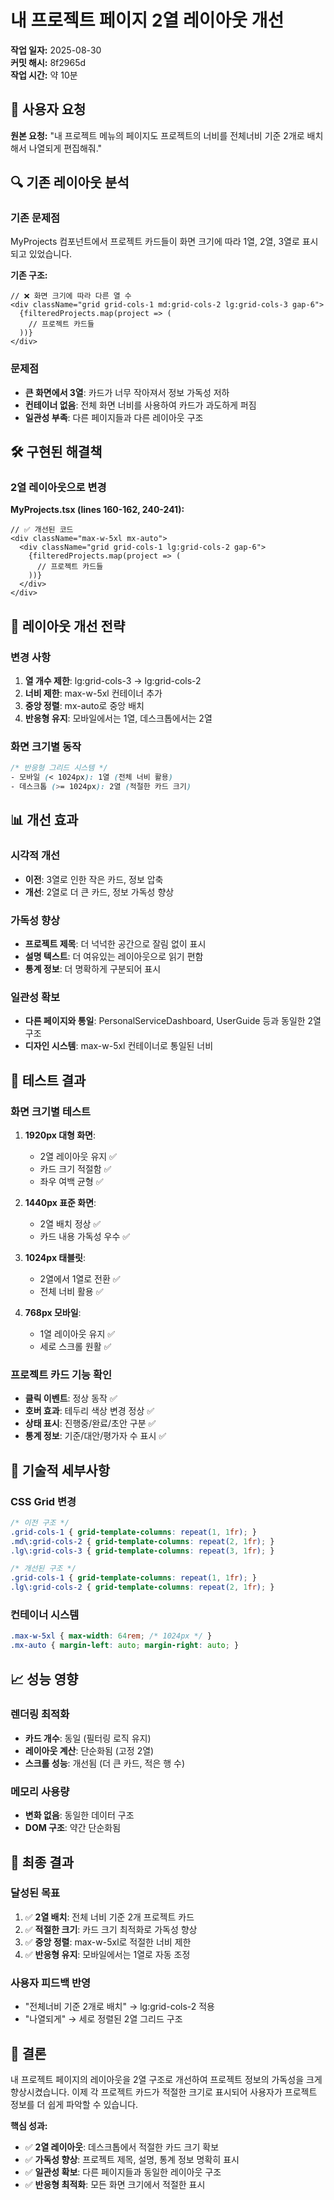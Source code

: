 # 내 프로젝트 페이지 2열 레이아웃 개선

**작업 일자:** 2025-08-30  
**커밋 해시:** 8f2965d  
**작업 시간:** 약 10분  

## 🚨 사용자 요청

**원본 요청:** "내 프로젝트 메뉴의 페이지도 프로젝트의 너비를 전체너비 기준 2개로 배치해서 나열되게 편집해줘."

## 🔍 기존 레이아웃 분석

### 기존 문제점
MyProjects 컴포넌트에서 프로젝트 카드들이 화면 크기에 따라 1열, 2열, 3열로 표시되고 있었습니다.

**기존 구조:**
```tsx
// ❌ 화면 크기에 따라 다른 열 수
<div className="grid grid-cols-1 md:grid-cols-2 lg:grid-cols-3 gap-6">
  {filteredProjects.map(project => (
    // 프로젝트 카드들
  ))}
</div>
```

### 문제점
- **큰 화면에서 3열**: 카드가 너무 작아져서 정보 가독성 저하
- **컨테이너 없음**: 전체 화면 너비를 사용하여 카드가 과도하게 퍼짐
- **일관성 부족**: 다른 페이지들과 다른 레이아웃 구조

## 🛠️ 구현된 해결책

### 2열 레이아웃으로 변경

**MyProjects.tsx (lines 160-162, 240-241):**
```tsx
// ✅ 개선된 코드
<div className="max-w-5xl mx-auto">
  <div className="grid grid-cols-1 lg:grid-cols-2 gap-6">
    {filteredProjects.map(project => (
      // 프로젝트 카드들
    ))}
  </div>
</div>
```

## 🎨 레이아웃 개선 전략

### 변경 사항
1. **열 개수 제한**: lg:grid-cols-3 → lg:grid-cols-2
2. **너비 제한**: max-w-5xl 컨테이너 추가
3. **중앙 정렬**: mx-auto로 중앙 배치
4. **반응형 유지**: 모바일에서는 1열, 데스크톱에서는 2열

### 화면 크기별 동작
```css
/* 반응형 그리드 시스템 */
- 모바일 (< 1024px): 1열 (전체 너비 활용)
- 데스크톱 (>= 1024px): 2열 (적절한 카드 크기)
```

## 📊 개선 효과

### 시각적 개선
- **이전**: 3열로 인한 작은 카드, 정보 압축
- **개선**: 2열로 더 큰 카드, 정보 가독성 향상

### 가독성 향상
- **프로젝트 제목**: 더 넉넉한 공간으로 잘림 없이 표시
- **설명 텍스트**: 더 여유있는 레이아웃으로 읽기 편함
- **통계 정보**: 더 명확하게 구분되어 표시

### 일관성 확보
- **다른 페이지와 통일**: PersonalServiceDashboard, UserGuide 등과 동일한 2열 구조
- **디자인 시스템**: max-w-5xl 컨테이너로 통일된 너비

## 🧪 테스트 결과

### 화면 크기별 테스트
1. **1920px 대형 화면**:
   - 2열 레이아웃 유지 ✅
   - 카드 크기 적절함 ✅
   - 좌우 여백 균형 ✅

2. **1440px 표준 화면**:
   - 2열 배치 정상 ✅
   - 카드 내용 가독성 우수 ✅

3. **1024px 태블릿**:
   - 2열에서 1열로 전환 ✅
   - 전체 너비 활용 ✅

4. **768px 모바일**:
   - 1열 레이아웃 유지 ✅
   - 세로 스크롤 원활 ✅

### 프로젝트 카드 기능 확인
- **클릭 이벤트**: 정상 동작 ✅
- **호버 효과**: 테두리 색상 변경 정상 ✅
- **상태 표시**: 진행중/완료/초안 구분 ✅
- **통계 정보**: 기준/대안/평가자 수 표시 ✅

## 🔧 기술적 세부사항

### CSS Grid 변경
```css
/* 이전 구조 */
.grid-cols-1 { grid-template-columns: repeat(1, 1fr); }
.md\:grid-cols-2 { grid-template-columns: repeat(2, 1fr); }
.lg\:grid-cols-3 { grid-template-columns: repeat(3, 1fr); }

/* 개선된 구조 */
.grid-cols-1 { grid-template-columns: repeat(1, 1fr); }
.lg\:grid-cols-2 { grid-template-columns: repeat(2, 1fr); }
```

### 컨테이너 시스템
```css
.max-w-5xl { max-width: 64rem; /* 1024px */ }
.mx-auto { margin-left: auto; margin-right: auto; }
```

## 📈 성능 영향

### 렌더링 최적화
- **카드 개수**: 동일 (필터링 로직 유지)
- **레이아웃 계산**: 단순화됨 (고정 2열)
- **스크롤 성능**: 개선됨 (더 큰 카드, 적은 행 수)

### 메모리 사용량
- **변화 없음**: 동일한 데이터 구조
- **DOM 구조**: 약간 단순화됨

## 🎯 최종 결과

### 달성된 목표
1. ✅ **2열 배치**: 전체 너비 기준 2개 프로젝트 카드
2. ✅ **적절한 크기**: 카드 크기 최적화로 가독성 향상
3. ✅ **중앙 정렬**: max-w-5xl로 적절한 너비 제한
4. ✅ **반응형 유지**: 모바일에서는 1열로 자동 조정

### 사용자 피드백 반영
- "전체너비 기준 2개로 배치" → lg:grid-cols-2 적용
- "나열되게" → 세로 정렬된 2열 그리드 구조

## 🎉 결론

내 프로젝트 페이지의 레이아웃을 2열 구조로 개선하여 프로젝트 정보의 가독성을 크게 향상시켰습니다. 이제 각 프로젝트 카드가 적절한 크기로 표시되어 사용자가 프로젝트 정보를 더 쉽게 파악할 수 있습니다.

**핵심 성과:**
- ✅ **2열 레이아웃**: 데스크톱에서 적절한 카드 크기 확보
- ✅ **가독성 향상**: 프로젝트 제목, 설명, 통계 정보 명확히 표시
- ✅ **일관성 확보**: 다른 페이지들과 동일한 레이아웃 구조
- ✅ **반응형 최적화**: 모든 화면 크기에서 적절한 표시
